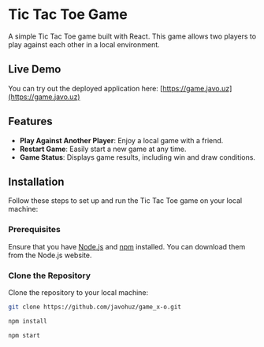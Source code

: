 # Tic Tac Toe Game

A simple Tic Tac Toe game built with React. This game allows two players to play against each other in a local environment.

## Live Demo

You can try out the deployed application here: [https://game.javo.uz](https://game.javo.uz)

## Features

- **Play Against Another Player**: Enjoy a local game with a friend.
- **Restart Game**: Easily start a new game at any time.
- **Game Status**: Displays game results, including win and draw conditions.



## Installation

Follow these steps to set up and run the Tic Tac Toe game on your local machine:

### Prerequisites

Ensure that you have [Node.js](https://nodejs.org/) and [npm](https://www.npmjs.com/) installed. You can download them from the Node.js website.

### Clone the Repository

Clone the repository to your local machine:

```bash
git clone https://github.com/javohuz/game_x-o.git
```
```bash
npm install
```
```bash
npm start
```